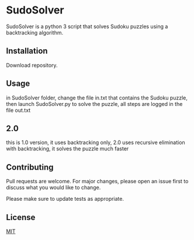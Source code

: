 # SudoSolver

SudoSolver is a python 3 script that solves Sudoku puzzles using a backtracking algorithm.

## Installation

Download repository.


## Usage
in SudoSolver folder, change the file in.txt that contains the Sudoku puzzle, then launch SudoSolver.py to solve the puzzle, all steps are logged in the file out.txt


## 2.0
this is 1.0 version, it uses backtracking only, 2.0 uses recursive elimination with backtracking, it solves the puzzle much faster


## Contributing
Pull requests are welcome. For major changes, please open an issue first to discuss what you would like to change.

Please make sure to update tests as appropriate.

## License
[MIT](https://choosealicense.com/licenses/mit/)
